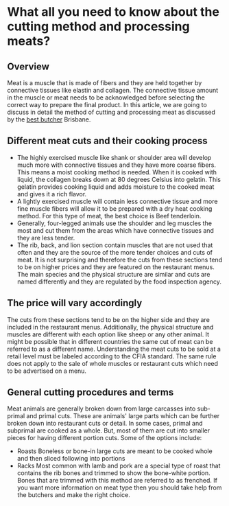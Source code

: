 # What all you need to know about the cutting method and processing meats?
## Overview
Meat is a muscle that is made of fibers and they are held together by connective tissues like elastin and collagen. The connective tissue amount in the muscle or meat needs to be acknowledged before selecting the correct way to prepare the final product. In this article, we are going to discuss in detail the method of cutting and processing meat as discussed by the [best butcher](https://rocknrollbutcher.com.au/) Brisbane.

## Different meat cuts and their cooking process
* The highly exercised muscle like shank or shoulder area will develop much more with connective tissues and they have more coarse fibers. This means a moist cooking method is needed. When it is cooked with liquid, the collagen breaks down at 80 degrees Celsius into gelatin. This gelatin provides cooking liquid and adds moisture to the cooked meat and gives it a rich flavor. 
* A lightly exercised muscle will contain less connective tissue and more fine muscle fibers will allow it to be prepared with a dry heat cooking method. For this type of meat, the best choice is Beef tenderloin.
* Generally, four-legged animals use the shoulder and leg muscles the most and cut them from the areas which have connective tissues and they are less tender. 
* The rib, back, and lion section contain muscles that are not used that often and they are the source of the more tender choices and cuts of meat. 
It is not surprising and therefore the cuts from these sections tend to be on higher prices and they are featured on the restaurant menus. The main species and the physical structure are similar and cuts are named differently and they are regulated by the food inspection agency. 

## The price will vary accordingly
The cuts from these sections tend to be on the higher side and they are included in the restaurant menus. Additionally, the physical structure and muscles are different with each option like sheep or any other animal. 
It might be possible that in different countries the same cut of meat can be referred to as a different name. Understanding the meat cuts to be sold at a retail level must be labeled according to the CFIA standard. The same rule does not apply to the sale of whole muscles or restaurant cuts which need to be advertised on a menu. 

## General cutting procedures and terms
Meat animals are generally broken down from large carcasses into sub-primal and primal cuts. These are animals' large parts which can be further broken down into restaurant cuts or detail. In some cases, primal and subprimal are cooked as a whole. But, most of them are cut into smaller pieces for having different portion cuts. Some of the options include:
* Roasts
Boneless or bone-in large cuts are meant to be cooked whole and then sliced following into portions
* Racks
Most common with lamb and pork are a special type of roast that contains the rib bones and trimmed to show the bone-white portion. Bones that are trimmed with this method are referred to as frenched. 
If you want more information on meat type then you should take help from the butchers and make the right choice. 

